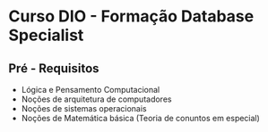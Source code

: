 # Curso DIO - Formação Database Specialist
## Pré - Requisitos
* Lógica e Pensamento Computacional
* Noções de arquitetura de computadores
* Noções de sistemas operacionais
* Noções de Matemática básica (Teoria de conuntos em especial)
